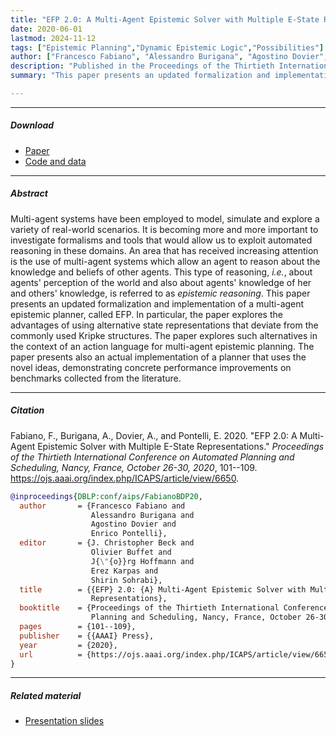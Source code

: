 ```yaml
---
title: "EFP 2.0: A Multi-Agent Epistemic Solver with Multiple E-State Representations" 
date: 2020-06-01
lastmod: 2024-11-12
tags: ["Epistemic Planning","Dynamic Epistemic Logic","Possibilities"]
author: ["Francesco Fabiano", "Alessandro Burigana", "Agostino Dovier", "Enrico Pontelli"]
description: "Published in the Proceedings of the Thirtieth International Conference on Automated Planning and Scheduling, 2020."
summary: "This paper presents an updated formalization and implementation of a multi-agent epistemic planner, called EFP. In particular, the paper explores the advantages of using alternative state representations that deviate from the commonly used Kripke structures. The paper explores such alternatives in the context of an action language for multi-agent epistemic planning." 

---
```


---

##### Download

+ [Paper](https://ojs.aaai.org/index.php/ICAPS/article/view/6650)
+ [Code and data](https://github.com/FrancescoFabiano/EFP)

---

##### Abstract

Multi-agent systems have been employed to model, simulate and explore a variety of real-world scenarios. It is becoming more and more important to investigate formalisms and tools that would allow us to exploit automated reasoning in these domains. An area that has received increasing attention is the use of multi-agent systems which allow an agent to reason about the knowledge and beliefs of other agents. This type of reasoning, *i.e.*, about agents' perception of the world and also about agents' knowledge of her and others' knowledge, is referred to as *epistemic reasoning*. This paper presents an updated formalization and implementation of a multi-agent epistemic planner, called EFP. In particular, the paper explores the advantages of using alternative state representations that deviate from the commonly used Kripke structures. The paper explores such alternatives in the context of an action language for multi-agent epistemic planning. The paper presents also an actual implementation of a planner that uses the novel ideas, demonstrating concrete performance improvements on benchmarks collected from the literature.

---

##### Citation

Fabiano, F., Burigana, A., Dovier, A., and Pontelli, E. 2020. "EFP 2.0: A Multi-Agent Epistemic Solver with Multiple E-State Representations." *Proceedings of the Thirtieth International Conference on Automated Planning and Scheduling, Nancy, France, October 26-30, 2020*, 101--109. https://ojs.aaai.org/index.php/ICAPS/article/view/6650.

```BibTeX
@inproceedings{DBLP:conf/aips/FabianoBDP20,
  author       = {Francesco Fabiano and
                  Alessandro Burigana and
                  Agostino Dovier and
                  Enrico Pontelli},
  editor       = {J. Christopher Beck and
                  Olivier Buffet and
                  J{\"{o}}rg Hoffmann and
                  Erez Karpas and
                  Shirin Sohrabi},
  title        = {{EFP} 2.0: {A} Multi-Agent Epistemic Solver with Multiple E-State
                  Representations},
  booktitle    = {Proceedings of the Thirtieth International Conference on Automated
                  Planning and Scheduling, Nancy, France, October 26-30, 2020},
  pages        = {101--109},
  publisher    = {{AAAI} Press},
  year         = {2020},
  url          = {https://ojs.aaai.org/index.php/ICAPS/article/view/6650}
}
```

---

##### Related material

+ [Presentation slides](presentation1.pdf)
